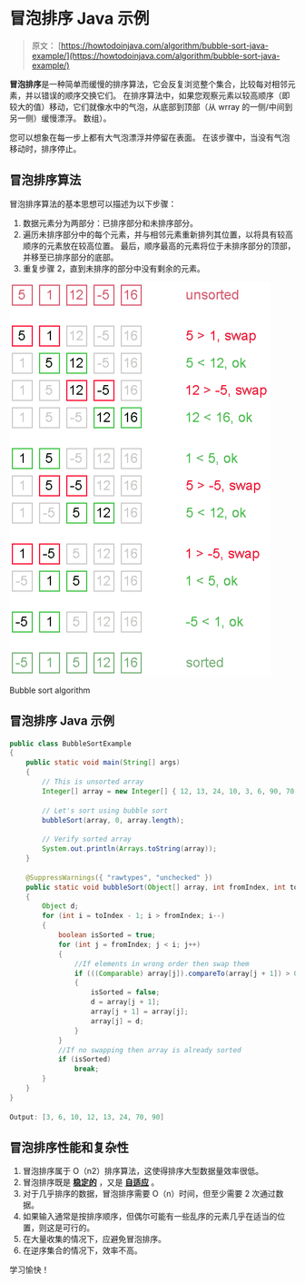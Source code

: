 # 冒泡排序 Java 示例

> 原文： [https://howtodoinjava.com/algorithm/bubble-sort-java-example/](https://howtodoinjava.com/algorithm/bubble-sort-java-example/)

**冒泡排序**是一种简单而缓慢的排序算法，它会反复浏览整个集合，比较每对相邻元素，并以错误的顺序交换它们。 在排序算法中，如果您观察元素以较高顺序（即较大的值）移动，它们就像水中的气泡，从底部到顶部（从 wrray 的一侧/中间到另一侧）缓慢漂浮。 数组）。

您可以想象在每一步上都有大气泡漂浮并停留在表面。 在该步骤中，当没有气泡移动时，排序停止。

## 冒泡排序算法

冒泡排序算法的基本思想可以描述为以下步骤：

1.  数据元素分为两部分：已排序部分和未排序部分。
2.  遍历未排序部分中的每个元素，并与相邻元素重新排列其位置，以将具有较高顺序的元素放在较高位置。 最后，顺序最高的元素将位于未排序部分的顶部，并移至已排序部分的底部。
3.  重复步骤 2，直到未排序的部分中没有剩余的元素。

![Bubble sort algorithm](img/a948d64e155b08a5e07cf6bf1c93b676.png)

Bubble sort algorithm



## 冒泡排序 Java 示例

```java
public class BubbleSortExample 
{
	public static void main(String[] args) 
	{
		// This is unsorted array
		Integer[] array = new Integer[] { 12, 13, 24, 10, 3, 6, 90, 70 };

		// Let's sort using bubble sort
		bubbleSort(array, 0, array.length);

		// Verify sorted array
		System.out.println(Arrays.toString(array));
	}

	@SuppressWarnings({ "rawtypes", "unchecked" })
	public static void bubbleSort(Object[] array, int fromIndex, int toIndex) 
	{
		Object d;
		for (int i = toIndex - 1; i > fromIndex; i--) 
		{
			boolean isSorted = true;
			for (int j = fromIndex; j < i; j++) 
			{
				//If elements in wrong order then swap them
				if (((Comparable) array[j]).compareTo(array[j + 1]) > 0) 
				{
					isSorted = false;
					d = array[j + 1];
					array[j + 1] = array[j];
					array[j] = d;
				}
			}
			//If no swapping then array is already sorted
			if (isSorted)
				break;
		}
	}
}

Output: [3, 6, 10, 12, 13, 24, 70, 90]
```

## 冒泡排序性能和复杂性

1.  冒泡排序属于 O（n2）排序算法，这使得排序大型数据量效率很低。
2.  冒泡排序既是 [**稳定的**](https://en.wikipedia.org/wiki/Sorting_algorithm#Stability) ，又是 [**自适应**](https://en.wikipedia.org/wiki/Adaptive_sort) 。
3.  对于几乎排序的数据，冒泡排序需要 O（n）时间，但至少需要 2 次通过数据。
4.  如果输入通常是按排序顺序，但偶尔可能有一些乱序的元素几乎在适当的位置，则这是可行的。
5.  在大量收集的情况下，应避免冒泡排序。
6.  在逆序集合的情况下，效率不高。

学习愉快！